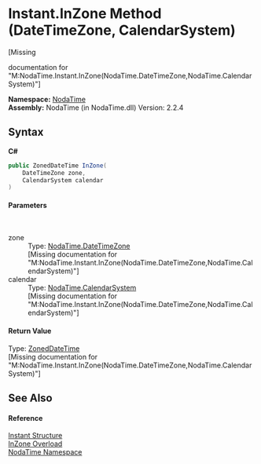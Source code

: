 # Instant.InZone Method (DateTimeZone, CalendarSystem)
 

\[Missing <summary> documentation for "M:NodaTime.Instant.InZone(NodaTime.DateTimeZone,NodaTime.CalendarSystem)"\]

**Namespace:**&nbsp;<a href="N_NodaTime">NodaTime</a><br />**Assembly:**&nbsp;NodaTime (in NodaTime.dll) Version: 2.2.4

## Syntax

**C#**<br />
``` C#
public ZonedDateTime InZone(
	DateTimeZone zone,
	CalendarSystem calendar
)
```


#### Parameters
&nbsp;<dl><dt>zone</dt><dd>Type: <a href="T_NodaTime_DateTimeZone">NodaTime.DateTimeZone</a><br />\[Missing <param name="zone"/> documentation for "M:NodaTime.Instant.InZone(NodaTime.DateTimeZone,NodaTime.CalendarSystem)"\]</dd><dt>calendar</dt><dd>Type: <a href="T_NodaTime_CalendarSystem">NodaTime.CalendarSystem</a><br />\[Missing <param name="calendar"/> documentation for "M:NodaTime.Instant.InZone(NodaTime.DateTimeZone,NodaTime.CalendarSystem)"\]</dd></dl>

#### Return Value
Type: <a href="T_NodaTime_ZonedDateTime">ZonedDateTime</a><br />\[Missing <returns> documentation for "M:NodaTime.Instant.InZone(NodaTime.DateTimeZone,NodaTime.CalendarSystem)"\]

## See Also


#### Reference
<a href="T_NodaTime_Instant">Instant Structure</a><br /><a href="Overload_NodaTime_Instant_InZone">InZone Overload</a><br /><a href="N_NodaTime">NodaTime Namespace</a><br />